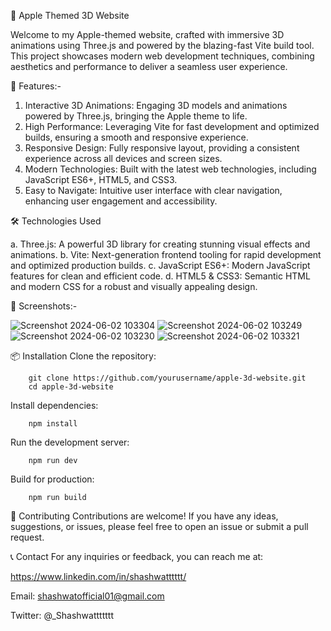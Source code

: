 
🍏 Apple Themed 3D Website

Welcome to my Apple-themed website, crafted with immersive 3D animations using Three.js and powered by the blazing-fast Vite build tool. This project showcases modern web development techniques, combining aesthetics and performance to deliver a seamless user experience.

🚀 Features:- 

1. Interactive 3D Animations: Engaging 3D models and animations powered by Three.js, bringing the Apple theme to life.
2. High Performance: Leveraging Vite for fast development and optimized builds, ensuring a smooth and responsive experience.
3. Responsive Design: Fully responsive layout, providing a consistent experience across all devices and screen sizes.
4. Modern Technologies: Built with the latest web technologies, including JavaScript ES6+, HTML5, and CSS3.
5. Easy to Navigate: Intuitive user interface with clear navigation, enhancing user engagement and accessibility.

🛠️ Technologies Used

a. Three.js: A powerful 3D library for creating stunning visual effects and animations.
b. Vite: Next-generation frontend tooling for rapid development and optimized production builds.
c. JavaScript ES6+: Modern JavaScript features for clean and efficient code.
d. HTML5 & CSS3: Semantic HTML and modern CSS for a robust and visually appealing design.

📸 Screenshots:- 



![Screenshot 2024-06-02 103304](https://github.com/shashwatttttt/appleWeb/assets/109333171/6e5568ae-7808-40ca-8b6f-d82d711d810c)
![Screenshot 2024-06-02 103249](https://github.com/shashwatttttt/appleWeb/assets/109333171/956398af-345c-4358-a61d-36a69d422fa7)
![Screenshot 2024-06-02 103230](https://github.com/shashwatttttt/appleWeb/assets/109333171/33c4cb77-9f9b-42b8-9377-c1b56e298611)
![Screenshot 2024-06-02 103321](https://github.com/shashwatttttt/appleWeb/assets/109333171/45fe9903-20ef-4756-b6c0-352f80131d5e)



📦 Installation
Clone the repository:

        git clone https://github.com/yourusername/apple-3d-website.git
        cd apple-3d-website
        
Install dependencies:

        npm install
        
Run the development server:

        npm run dev
        
Build for production:

        npm run build


🤝 Contributing
Contributions are welcome! If you have any ideas, suggestions, or issues, please feel free to open an issue or submit a pull request.


📞 Contact
For any inquiries or feedback, you can reach me at:

https://www.linkedin.com/in/shashwatttttt/

Email: shashwatofficial01@gmail.com

Twitter: @_Shashwattttttt

